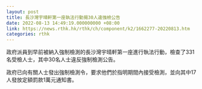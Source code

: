 ```yaml
---
layout: post
title: 長沙灣宇晴軒第一座執法行動揭30人違強檢公告
date: 2022-08-13 14:49:19.000000000 +08:00
link: https://news.rthk.hk/rthk/ch/component/k2/1662277-20220813.htm
categories: rthk
---
```


政府派員到早前被納入強制檢測的長沙灣宇晴軒第一座進行執法行動，檢查了331名受檢人士，其中30名人士違反強制檢測公告。

政府已向有關人士發出強制檢測令，要求他們於指明期間內接受檢測，並向其中17人發放定額罰款1萬元通知書。
